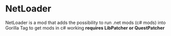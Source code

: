 # NetLoader
NetLoader is a mod that adds the possibility to run .net mods (c# mods) into Gorilla Tag to get mods in c# working
**requires LibPatcher or QuestPatcher** 
